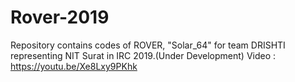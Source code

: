# Rover-2019
Repository contains codes of ROVER, "Solar_64" for team DRISHTI representing NIT Surat in IRC 2019.(Under Development)
Video : https://youtu.be/Xe8Lxy9PKhk 

